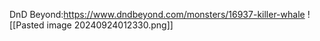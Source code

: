 DnD Beyond:https://www.dndbeyond.com/monsters/16937-killer-whale
![[Pasted image 20240924012330.png]]